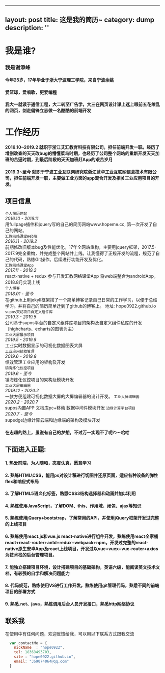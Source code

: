 <!--
 * @Descripttion: 
 * @Author: hope
 * @Date: 2019-12-04 15:32:25
 * @LastEditors: hope
 * @LastEditTime: 2020-11-12 15:38:42
-->
---
layout:     post
title:      这是我的简历~
category: dump
description: ''
---


# 我是谁?  

### 我是谢添峰

#### 今年25岁，17年毕业于浙大宁波理工学院，来自宁波余姚

#### 爱篮球，爱唱歌，更爱编程

#### 我大一就读于通信工程，大二转至广告学，大三在网页设计课上迷上眼前五花缭乱的网页，剑走偏锋立志做一名酷酷的前端开发 
# 工作经历

#### 2016.10~2019.2 就职于浙江艾汇教育科技有限公司，担任前端开发一职。经历了增删改查的天天改bug的懵懂菜鸟时期，也经历了公司整个网站的重新开发天天加班的苦逼时期，到最后阶段的天天加班赶App的艰苦岁月
#### 2019.3~至今 就职于宁波工业互联网研究院浙江蓝卓工业互联网信息技术有限公司，担任前端开发一职，主要做工业方面的app混合开发及相关工业应用项目的开发。
## 项目信息
`个人简历网站`  
*2016.10 - 2016.11*<br>
用fullpage插件和jquery写的自己的简历网站www.hopeme.cc, 第一次开发了自己的网站。<br>
`汇教网络课堂Web端`  
*2016.11 - 2019.2*<br>
前期修改旧版本bug及性能优化。17年全网站重构，主要用jquery框架，2017.5-2017.9完全重构，并完成整个网站并上线。让我懂得了正规开发的流程，规范了自己的代码，熟练Git操作。后续进行功能开发及优化。<br>
`汇教网络课堂App`  
*2017.11 - 2019.2*  
react-native + redux 参与开发汇教网络课堂App 将web端整合为androidApp，2018.8月实现上线<br> 
`个人博客`  
*2018.01 - 至今*  
在github上用jekyll框架搭了一个简单博客记录自己日常的工作学习，以便于总结学习。并将自己的简历简单迁到了github的博客上。
地址: hope0922.github.io  
`supos天坊项目自定义组件库`  
*2019.3 - 2019.5*<br>
公司基于supos平台的自定义组件库项目的架构及自定义组件私库的开发（highcharts、echarts的图表为主）<br>
`工业大屏展示项目`  
*2019.5 - 2019.6*<br>
工业实时数据显示的可视化数据图表大屏<br>
`工业应用绩效管理`  
*2019.6 - 2019.8*<br>
绩效管理工业应用的架构及开发<br>
`镇海炼化仪控项目`  
*2019.6 - 至今*<br>
镇海炼化仪控项目的架构及模块开发<br>
`工业大屏编辑器`  
*2019.12 - 2020.2*<br>
一款方便组建可视化数据大屏的大屏编辑器的设计开发。
`工业大屏编辑器`  
*2020.2 - 2020.7*<br>
supos内置APP 文档库pc+移动 数据中间件模块开发
`边缘计算平台项目`  
*2020.7 - 至今*<br>
supedge边缘计算云端和边缘端的架构及模块开发

#### 在志趣的路上，虽说有自己的梦想，不过万一实现不了呢?>~哈哈
## 下面进入正题:
#### 1. 热爱前端，为人随和，态度认真，愿意学习
#### 2. 熟练HTML\CSS，能用ps对设计稿进行切图并还原页面，适应各种设备的弹性flex和响应式布局
#### 3. 了解HTML5语义化标签，熟悉CSS3结构选择器和动画并加以利用
#### 4. 熟练使用JavaScript，了解DOM、this、作用域、闭包、ajax等知识
#### 5. 熟练使用jQuery+bootstrap，了解常用的API，并使用jQuery框架开发过完整的上线项目
#### 6. 熟练使用react.js和vue.js react-native进行组件开发，熟练使用react全家桶 react+react-router+antd+redux+webpack+npm。开发过完整的react-native原生安卓App及react上线项目，开发过以vue+vuex+vue-router+axios为技术栈的后台管理项目。
#### 7. 能独立搭建项目环境，设计搭建项目的基础架构，英语六级，能阅读英文技术文档，有较强的自学和解决问题能力
#### 8. 代码规范，熟练使用VS进行工作开发。熟练使用git管理代码，熟悉不同的前端项目的部署方式
#### 9. 熟悉.net、java，熟练调用后台人员开发接口，熟悉http网络协议

## 联系我
在使用中有任何问题，欢迎反馈给我，可以用以下联系方式跟我交流

```javascript
  var contactMe = {
    nickName  : "hope0922",
    tel: 18368493703,
    site : "hope0922.github.io",
    email: "369074064@qq.com"
  }
```
